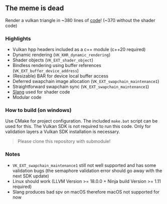 ## The meme is dead

Render a vulkan triangle in ~380 lines of [code](https://github.com/fknfilewalker/vulkan-triangle-modern/blob/main/src/main.cpp)! (~370 without the shader code) 

### Highlights
* Vulkan hpp headers included as a c++ module (c++20 required)
* Dynamic rendering (`VK_KHR_dynamic_rendering`)
* Shader objects (`VK_EXT_shader_object`)
* Bindless rendering using buffer references (`VK_EXT_buffer_device_address`)
* (Resizable) BAR for device local buffer access
* Deferred swapchain image allocation (`VK_EXT_swapchain_maintenance1`)
* Straightforward swapchain sync (`VK_EXT_swapchain_maintenance1`)
* [Slang](https://github.com/shader-slang/slang) used for shader code
* Modular code

### How to build (on windows)
Use CMake for project configuration. The included `make.bat` script can be used for this. The Vulkan SDK is not required to run this code. Only for validation layers a Vulkan SDK installation is necessary.

> Please clone this repository with submodule!

### Notes
* `VK_EXT_swapchain_maintenance1` still not well supported and has some validation bugs (the semaphore validation error should go away with the next SDK update)
* Linux should work (LLVM Version >= 18.0.0 + Ninja build Version >= 1.11 required)
* Slang produces bad spv on macOS therefore macOS not supported for now
